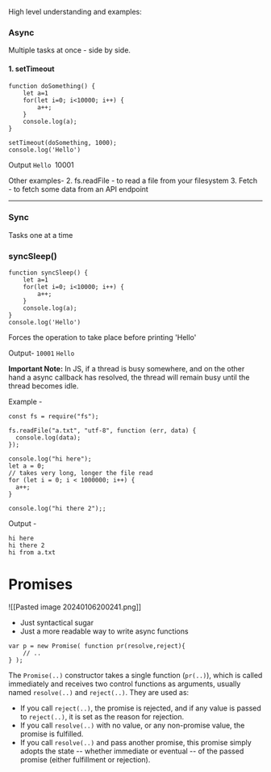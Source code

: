 High level understanding and examples:
### Async 
Multiple tasks at once - side by side.

#### 1. setTimeout

```
function doSomething() {
	let a=1
	for(let i=0; i<10000; i++) {
		a++;
	}
	console.log(a);
}

setTimeout(doSomething, 1000);
console.log('Hello')
```


Output
`Hello
`10001

Other examples-
2. fs.readFile - to read a file from your filesystem
3. Fetch - to fetch some data from an API endpoint

----
### Sync
Tasks one at a time

### syncSleep()

```
function syncSleep() {
	let a=1
	for(let i=0; i<10000; i++) {
		a++;
	}
	console.log(a);
}
console.log('Hello')
```

Forces the operation to take place before printing 'Hello'

Output- 
`10001`
`Hello`



**Important Note:**
In JS, if a thread is busy somewhere, and on the other hand a async callback has resolved, the thread will remain busy until the thread becomes idle.


Example - 
```
const fs = require("fs");

fs.readFile("a.txt", "utf-8", function (err, data) {
  console.log(data);
});

console.log("hi here");
let a = 0;
// takes very long, longer the file read
for (let i = 0; i < 1000000; i++) {
  a++;
}

console.log("hi there 2");;

```

Output - 

```
hi here
hi there 2
hi from a.txt
```


# Promises

![[Pasted image 20240106200241.png]]

- Just syntactical sugar
- Just a more readable way to write async functions


```
var p = new Promise( function pr(resolve,reject){
	// ..
} );
```


The `Promise(..)` constructor takes a single function (`pr(..)`), which is called immediately and receives two control functions as arguments, usually named `resolve(..)` and `reject(..)`. They are used as:

- If you call `reject(..)`, the promise is rejected, and if any value is passed to `reject(..)`, it is set as the reason for rejection.
- If you call `resolve(..)` with no value, or any non-promise value, the promise is fulfilled.
- If you call `resolve(..)` and pass another promise, this promise simply adopts the state -- whether immediate or eventual -- of the passed promise (either fulfillment or rejection).